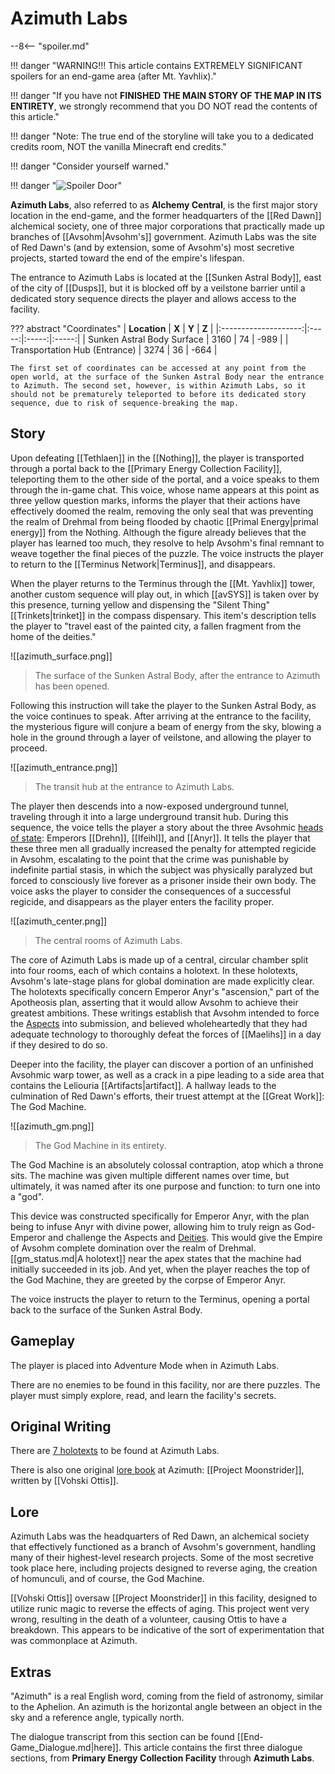 # Azimuth Labs

--8<-- "spoiler.md"

!!! danger "WARNING!!! This article contains EXTREMELY SIGNIFICANT spoilers for an end-game area (after Mt. Yavhlix)."

!!! danger "If you have not **FINISHED THE MAIN STORY OF THE MAP IN ITS ENTIRETY**, we strongly recommend that you DO NOT read the contents of this article."

!!! danger "Note: The true end of the storyline will take you to a dedicated credits room, NOT the vanilla Minecraft end credits."

!!! danger "Consider yourself warned."

!!! danger "![Spoiler Door](/assets/img/spoiler_door.png)"

**Azimuth Labs**, also referred to as **Alchemy Central**, is the first major story location in the end-game, and the former headquarters of the [[Red Dawn]] alchemical society, one of three major corporations that practically made up branches of [[Avsohm|Avsohm's]] government. Azimuth Labs was the site of Red Dawn's (and by extension, some of Avsohm's) most secretive projects, started toward the end of the empire's lifespan.

The entrance to Azimuth Labs is located at the [[Sunken Astral Body]], east of the city of [[Dusps]], but it is blocked off by a veilstone barrier until a dedicated story sequence directs the player and allows access to the facility.

??? abstract "Coordinates"
    | **Location** | **X** | **Y** | **Z** |
    |:--------------------:|:-----:|:-----:|:-----:|
    | Sunken Astral Body Surface | 3160 |  74  | -989  |
    | Transportation Hub (Entrance) | 3274 | 36 | -664 |

    The first set of coordinates can be accessed at any point from the open world, at the surface of the Sunken Astral Body near the entrance to Azimuth. The second set, however, is within Azimuth Labs, so it should not be prematurely teleported to before its dedicated story sequence, due to risk of sequence-breaking the map.

## Story
Upon defeating [[Tethlaen]] in the [[Nothing]], the player is transported through a portal back to the [[Primary Energy Collection Facility]], teleporting them to the other side of the portal, and a voice speaks to them through the in-game chat. This voice, whose name appears at this point as three yellow question marks, informs the player that their actions have effectively doomed the realm, removing the only seal that was preventing the realm of Drehmal from being flooded by chaotic [[Primal Energy|primal energy]] from the Nothing. Although the figure already believes that the player has learned too much, they resolve to help Avsohm's final remnant to weave together the final pieces of the puzzle. The voice instructs the player to return to the [[Terminus Network|Terminus]], and disappears.

When the player returns to the Terminus through the [[Mt. Yavhlix]] tower, another custom sequence will play out, in which [[avSYS]] is taken over by this presence, turning yellow and dispensing the "Silent Thing" [[Trinkets|trinket]] in the compass dispensary. This item's description tells the player to "travel east of the painted city, a fallen fragment from the home of the deities." 

![[azimuth_surface.png]]
> The surface of the Sunken Astral Body, after the entrance to Azimuth has been opened.

Following this instruction will take the player to the Sunken Astral Body, as the voice continues to speak. After arriving at the entrance to the facility, the mysterious figure will conjure a beam of energy from the sky, blowing a hole in the ground through a layer of veilstone, and allowing the player to proceed.

![[azimuth_entrance.png]]
> The transit hub at the entrance to Azimuth Labs.

The player then descends into a now-exposed underground tunnel, traveling through it into a large underground transit hub. During this sequence, the voice tells the player a story about the three Avsohmic [heads of state](/Lore/Historical_Figures/Avsohm/Emperors/): Emperors [[Drehn]], [[Ifeihl]], and [[Anyr]]. It tells the player that these three men all gradually increased the penalty for attempted regicide in Avsohm, escalating to the point that the crime was punishable by indefinite partial stasis, in which the subject was physically paralyzed but forced to consciously live forever as a prisoner inside their own body. The voice asks the player to consider the consequences of a successful regicide, and disappears as the player enters the facility proper.

![[azimuth_center.png]]
> The central rooms of Azimuth Labs.

The core of Azimuth Labs is made up of a central, circular chamber split into four rooms, each of which contains a holotext. In these holotexts, Avsohm's late-stage plans for global domination are made explicitly clear. The holotexts specifically concern Emperor Anyr's "ascension," part of the Apotheosis plan, asserting that it would allow Avsohm to achieve their greatest ambitions. These writings establish that Avsohm intended to force the [Aspects](/Lore/Higher_Beings/Aspects/) into submission, and believed wholeheartedly that they had adequate technology to thoroughly defeat the forces of [[Maelihs]] in a day if they desired to do so. 

Deeper into the facility, the player can discover a portion of an unfinished Avsohmic warp tower, as well as a crack in a pipe leading to a side area that contains the Leliouria [[Artifacts|artifact]]. A hallway leads to the culmination of Red Dawn's efforts, their truest attempt at the [[Great Work]]: The God Machine.

![[azimuth_gm.png]]
> The God Machine in its entirety.

The God Machine is an absolutely colossal contraption, atop which a throne sits. The machine was given multiple different names over time, but ultimately, it was named after its one purpose and function: to turn one into a "god". 

This device was constructed specifically for Emperor Anyr, with the plan being to infuse Anyr with divine power, allowing him to truly reign as God-Emperor and challenge the Aspects and [Deities](/Lore/Higher_Beings/Deities/). This would give the Empire of Avsohm complete domination over the realm of Drehmal. [[gm_status.md|A holotext]] near the apex states that the machine had initially succeeded in its job. And yet, when the player reaches the top of the God Machine, they are greeted by the corpse of Emperor Anyr.

The voice instructs the player to return to the Terminus, opening a portal back to the surface of the Sunken Astral Body.

## Gameplay
The player is placed into Adventure Mode when in Azimuth Labs.

There are no enemies to be found in this facility, nor are there puzzles. The player must simply explore, read, and learn the facility's secrets.

## Original Writing
There are [7 holotexts](/Story_and_Features/Holotexts/Post-Yav/Azimuth_Labs) to be found at Azimuth Labs.

There is also one original [lore book](/Lore/Books/) at Azimuth: [[Project Moonstrider]], written by [[Vohski Ottis]].

## Lore
Azimuth Labs was the headquarters of Red Dawn, an alchemical society that effectively functioned as a branch of Avsohm's government, handling many of their highest-level research projects. Some of the most secretive took place here, including projects designed to reverse aging, the creation of homunculi, and of course, the God Machine.

[[Vohski Ottis]] oversaw [[Project Moonstrider]] in this facility, designed to utilize runic magic to reverse the effects of aging. This project went very wrong, resulting in the death of a volunteer, causing Ottis to have a breakdown. This appears to be indicative of the sort of experimentation that was commonplace at Azimuth.

## Extras
"Azimuth" is a real English word, coming from the field of astronomy, similar to the Aphelion. An azimuth is the horizontal angle between an object in the sky and a reference angle, typically north.

The dialogue transcript from this section can be found [[End-Game_Dialogue.md|here]]. This article contains the first three dialogue sections, from **Primary Energy Collection Facility** through **Azimuth Labs**.
